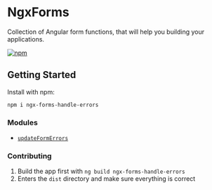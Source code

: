 # NgxForms

Collection of Angular form functions, that will help you building your applications.

[![npm](https://img.shields.io/npm/v/ngx-forms-handle-errors.svg)](https://www.npmjs.com/package/ngx-forms-handle-errors)

## Getting Started

Install with npm:

```
npm i ngx-forms-handle-errors
```

### Modules

- [`updateFormErrors`](./projects/ngx-forms-handle-errors/README.md)

### Contributing

1. Build the app first with `ng build ngx-forms-handle-errors`
2. Enters the `dist` directory and make sure everything is correct
